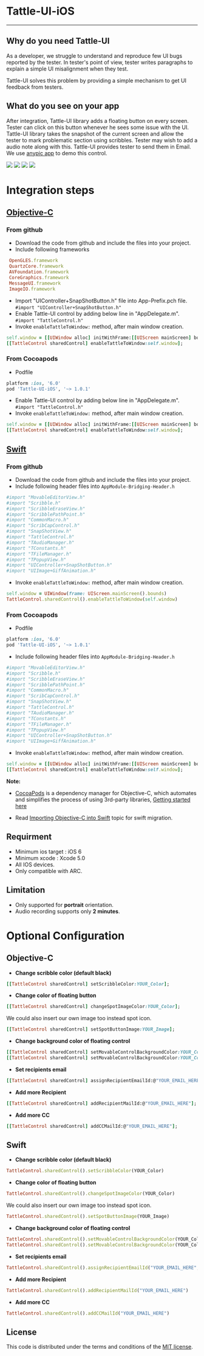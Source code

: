 # Tattle-UI-iOS
-----------------

## Why do you need Tattle-UI

As a developer, we struggle to understand and reproduce few UI
bugs reported by the tester. In tester's point of view, tester
writes paragraphs to explain a simple UI misalignment when they test.

Tattle-UI solves this problem by providing a simple mechanism to get UI feedback
from testers. 

## What do you see on your app

After integration, Tattle-UI library adds a floating button on every screen. 
Tester can click on this button whenever he sees some issue with the UI.
Tattle-UI library takes the snapshot of the current screen and allow the tester
to mark problematic section using scribbles. Tester may wish to add a audio note along with this. 
Tattle-UI provides tester to send them in Email. We use [anypic app](https://github.com/ParsePlatform/Anypic) to demo this control.

[![](https://raw.githubusercontent.com/npctech/Tattle-UI-iOS/master/Screenshot/Thumbnail/ShotImage.png)](https://raw.githubusercontent.com/npctech/Tattle-UI-iOS/master/Screenshot/ShotImage.png)
[![](https://raw.githubusercontent.com/npctech/Tattle-UI-iOS/master/Screenshot/Thumbnail/Scribble.png)](https://raw.githubusercontent.com/npctech/Tattle-UI-iOS/master/Screenshot/Scribble.png)
[![](https://raw.githubusercontent.com/npctech/Tattle-UI-iOS/master/Screenshot/Thumbnail/AudioRecordPlay.png)](https://raw.githubusercontent.com/npctech/Tattle-UI-iOS/master/Screenshot/AudioRecordPlay.png)
[![](https://raw.githubusercontent.com/npctech/Tattle-UI-iOS/master/Screenshot/Thumbnail/ShareViaMail.png)](https://raw.githubusercontent.com/npctech/Tattle-UI-iOS/master/Screenshot/ShareViaMail.png)

# Integration steps

## [Objective-C](https://github.com/npctech/Tattle-UI-iOS/tree/master/Example)

### From github 
* Download the code from github and include the files into your project. 
* Include following frameworks
```ruby
 OpenGLES.framework
 QuartzCore.framework
 AVFoundation.framework
 CoreGraphics.framework
 MessageUI.framework
 ImageIO.framework  
```
* Import "UIController+SnapShotButton.h" file into App-Prefix.pch file. `#import "UIController+SnapShotButton.h"`
* Enable Tattle-UI control by adding below line in "AppDelegate.m". `#import "TattleControl.h"`
* Invoke `enableTattleToWindow:` method, after main window creation.
```ruby
self.window = [[UIWindow alloc] initWithFrame:[[UIScreen mainScreen] bounds]]; 
[[TattleControl sharedControl] enableTattleToWindow:self.window]; 
```

### From Cocoapods
* Podfile 
```ruby
platform :ios, '6.0'
pod 'Tattle-UI-iOS', '~> 1.0.1'
```
* Enable Tattle-UI control by adding below line in "AppDelegate.m". `#import "TattleControl.h"`
* Invoke `enableTattleToWindow:` method, after main window creation.
```ruby
self.window = [[UIWindow alloc] initWithFrame:[[UIScreen mainScreen] bounds]]; 
[[TattleControl sharedControl] enableTattleToWindow:self.window];
```

## [Swift](https://github.com/npctech/Tattle-UI-iOS/tree/master/Example-Swift)

### From github
* Download the code from github and include the files into your project.
* Include following header files into `AppModule-Bridging-Header.h`
```ruby
#import "MovableEditorView.h"
#import "Scribble.h"
#import "ScribbleEraseView.h"
#import "ScribblePathPoint.h"
#import "CommonMacro.h"
#import "ScribCapControl.h"
#import "SnapShotView.h"
#import "TattleControl.h"
#import "TAudioManager.h"
#import "TConstants.h"
#import "TFileManager.h"
#import "TPopupView.h"
#import "UIController+SnapShotButton.h"
#import "UIImage+GiffAnimation.h"
```
* Invoke `enableTattleToWindow:` method, after main window creation.
```ruby
self.window = UIWindow(frame: UIScreen.mainScreen().bounds)
TattleControl.sharedControl().enableTattleToWindow(self.window)
```

### From Cocoapods
* Podfile 
```ruby
platform :ios, '6.0'
pod 'Tattle-UI-iOS', '~> 1.0.1'
```
* Include following header files into `AppModule-Bridging-Header.h`
```ruby
#import "MovableEditorView.h"
#import "Scribble.h"
#import "ScribbleEraseView.h"
#import "ScribblePathPoint.h"
#import "CommonMacro.h"
#import "ScribCapControl.h"
#import "SnapShotView.h"
#import "TattleControl.h"
#import "TAudioManager.h"
#import "TConstants.h"
#import "TFileManager.h"
#import "TPopupView.h"
#import "UIController+SnapShotButton.h"
#import "UIImage+GiffAnimation.h"
```
* Invoke `enableTattleToWindow:` method, after main window creation.
```ruby
self.window = [[UIWindow alloc] initWithFrame:[[UIScreen mainScreen] bounds]]; 
[[TattleControl sharedControl] enableTattleToWindow:self.window]; 
```

**Note:**
* [CocoaPods](http://cocoapods.org) is a dependency manager for Objective-C, which automates and simplifies the process of using 3rd-party libraries, [Getting started here](http://guides.cocoapods.org/using/getting-started.html)

* Read [Importing Objective-C into Swift](https://developer.apple.com/library/prerelease/ios/documentation/Swift/Conceptual/BuildingCocoaApps/MixandMatch.html#//apple_ref/doc/uid/TP40014216-CH10-XID_75) topic for swift migration.

## Requirment 

* Minimum ios target : iOS 6
* Minimum xcode : Xcode 5.0
* All IOS devices.
* Only compatible with ARC.

## Limitation

- Only supported for **portrait** orientation. 
- Audio recording supports only **2 minutes**.

# Optional Configuration

## Objective-C

* **Change scribble color (default black)**
```ruby
[[TattleControl sharedControl] setScribbleColor:YOUR_Color];
```
* **Change color of floating button**
```ruby
[[TattleControl sharedControl] changeSpotImageColor:YOUR_Color];
```

We could also insert our own image too instead spot icon.
```ruby
[[TattleControl sharedControl] setSpotButtonImage:YOUR_Image];
```
* **Change background color of floating control**
```ruby
[[TattleControl sharedControl] setMovableControlBackgroundColor:YOUR_Color];
[[TattleControl sharedControl] setMovableControlBackgroundColor:YOUR_Color withAlpha:alpha];
```
* **Set recipients email** 
```ruby
[[TattleControl sharedControl] assignRecipientEmailId:@"YOUR_EMAIL_HERE" withCCId:@"YOUR_EMAIL_HERE" emailSubject:@"UI Bug using Tattle UI"];
```
* **Add more Recipient**
```ruby
[[TattleControl sharedControl] addRecipientMailId:@"YOUR_EMAIL_HERE"];
```
* **Add more CC**
```ruby
[[TattleControl sharedControl] addCCMailId:@"YOUR_EMAIL_HERE"];
```

## Swift
* **Change scribble color (default black)**
```ruby
TattleControl.sharedControl().setScribbleColor(YOUR_Color)
```

* **Change color of floating button**
```ruby
TattleControl.sharedControl().changeSpotImageColor(YOUR_Color)
```

We could also insert our own image too instead spot icon.
```ruby
TattleControl.sharedControl().setSpotButtonImage(YOUR_Image)
```

* **Change background color of floating control**
```ruby
TattleControl.sharedControl().setMovableControlBackgroundColor(YOUR_Color)
TattleControl.sharedControl().setMovableControlBackgroundColor(YOUR_Color, withAlpha: alpha)
```

* **Set recipients email** 
```ruby
TattleControl.sharedControl().assignRecipientEmailId("YOUR_EMAIL_HERE", withCCId: "YOUR_EMAIL_HERE", emailSubject: "Bugs")
```

* **Add more Recipient**
```ruby
TattleControl.sharedControl().addRecipientMailId("YOUR_EMAIL_HERE")
```

* **Add more CC**
```ruby
TattleControl.sharedControl().addCCMailId("YOUR_EMAIL_HERE")
```

## License

This code is distributed under the terms and conditions of the [MIT license](LICENSE). 
